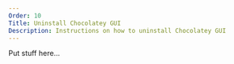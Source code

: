 ```yaml
---
Order: 10
Title: Uninstall Chocolatey GUI
Description: Instructions on how to uninstall Chocolatey GUI
---
```


Put stuff here...
